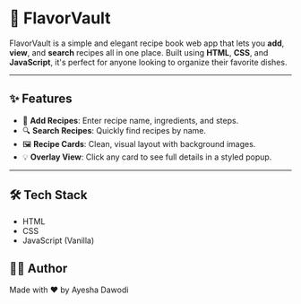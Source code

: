 # 🍲 FlavorVault

FlavorVault is a simple and elegant recipe book web app that lets you **add**, **view**, and **search** recipes all in one place. Built using **HTML**, **CSS**, and **JavaScript**, it's perfect for anyone looking to organize their favorite dishes.

---

## ✨ Features

- 📖 **Add Recipes**: Enter recipe name, ingredients, and steps.
- 🔍 **Search Recipes**: Quickly find recipes by name.
- 🖼️ **Recipe Cards**: Clean, visual layout with background images.
- 💡 **Overlay View**: Click any card to see full details in a styled popup.

---

## 🛠️ Tech Stack

- HTML
- CSS
- JavaScript (Vanilla)

## 👩‍💻 Author

Made with ❤️ by Ayesha Dawodi  



